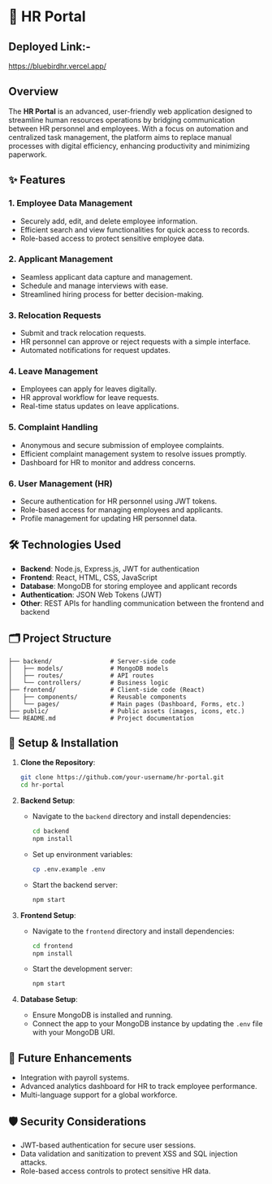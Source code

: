 
# 🏢 HR Portal

## Deployed Link:-
https://bluebirdhr.vercel.app/

## Overview
The **HR Portal** is an advanced, user-friendly web application designed to streamline human resources operations by bridging communication between HR personnel and employees. With a focus on automation and centralized task management, the platform aims to replace manual processes with digital efficiency, enhancing productivity and minimizing paperwork.

## ✨ Features

### 1. Employee Data Management
- Securely add, edit, and delete employee information.
- Efficient search and view functionalities for quick access to records.
- Role-based access to protect sensitive employee data.

### 2. Applicant Management
- Seamless applicant data capture and management.
- Schedule and manage interviews with ease.
- Streamlined hiring process for better decision-making.

### 3. Relocation Requests
- Submit and track relocation requests.
- HR personnel can approve or reject requests with a simple interface.
- Automated notifications for request updates.

### 4. Leave Management
- Employees can apply for leaves digitally.
- HR approval workflow for leave requests.
- Real-time status updates on leave applications.

### 5. Complaint Handling
- Anonymous and secure submission of employee complaints.
- Efficient complaint management system to resolve issues promptly.
- Dashboard for HR to monitor and address concerns.

### 6. User Management (HR)
- Secure authentication for HR personnel using JWT tokens.
- Role-based access for managing employees and applicants.
- Profile management for updating HR personnel data.

## 🛠️ Technologies Used

- **Backend**: Node.js, Express.js, JWT for authentication
- **Frontend**: React, HTML, CSS, JavaScript
- **Database**: MongoDB for storing employee and applicant records
- **Authentication**: JSON Web Tokens (JWT)
- **Other**: REST APIs for handling communication between the frontend and backend

## 🗂 Project Structure

```plaintext
├── backend/                # Server-side code
│   ├── models/             # MongoDB models
│   ├── routes/             # API routes
│   └── controllers/        # Business logic
├── frontend/               # Client-side code (React)
│   ├── components/         # Reusable components
│   └── pages/              # Main pages (Dashboard, Forms, etc.)
├── public/                 # Public assets (images, icons, etc.)
└── README.md               # Project documentation
```

## 🚀 Setup & Installation

1. **Clone the Repository**:
   ```bash
   git clone https://github.com/your-username/hr-portal.git
   cd hr-portal
   ```

2. **Backend Setup**:
   - Navigate to the `backend` directory and install dependencies:
     ```bash
     cd backend
     npm install
     ```
   - Set up environment variables:
     ```bash
     cp .env.example .env
     ```
   - Start the backend server:
     ```bash
     npm start
     ```

3. **Frontend Setup**:
   - Navigate to the `frontend` directory and install dependencies:
     ```bash
     cd frontend
     npm install
     ```
   - Start the development server:
     ```bash
     npm start
     ```

4. **Database Setup**:
   - Ensure MongoDB is installed and running.
   - Connect the app to your MongoDB instance by updating the `.env` file with your MongoDB URI.

## 🎯 Future Enhancements

- Integration with payroll systems.
- Advanced analytics dashboard for HR to track employee performance.
- Multi-language support for a global workforce.

## 🛡 Security Considerations

- JWT-based authentication for secure user sessions.
- Data validation and sanitization to prevent XSS and SQL injection attacks.
- Role-based access controls to protect sensitive HR data.

